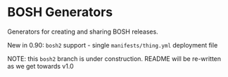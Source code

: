 BOSH Generators
===============

Generators for creating and sharing BOSH releases.

New in 0.90: `bosh2` support - single `manifests/thing.yml` deployment file

NOTE: this `bosh2` branch is under construction. README will be re-written as we get towards v1.0
